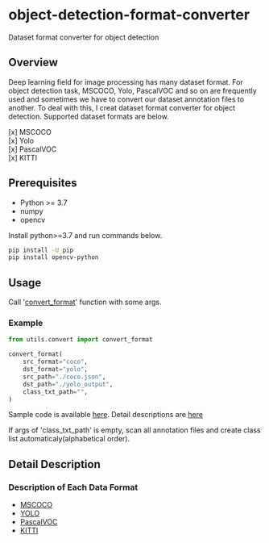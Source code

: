 # object-detection-format-converter

Dataset format converter for object detection

## Overview
Deep learning field for image processing has many dataset format. For object detection task, MSCOCO, Yolo, PascalVOC and so on are frequently used and sometimes we have to convert our dataset annotation files to another. To deal with this, I creat dataset format converter for object detection. Supported dataset formats are below.

[x] MSCOCO  
[x] Yolo  
[x] PascalVOC  
[x] KITTI

## Prerequisites
* Python >= 3.7
* numpy
* opencv

Install python>=3.7 and run commands below.
```bash
pip install -U pip
pip install opencv-python
```

## Usage
Call '[convert_format](./utils/convert.py)' function with some args.
### Example
```python
from utils.convert import convert_format

convert_format(
    src_format="coco",
    dst_format="yolo",
    src_path="./coco.json",
    dst_path="./yolo_output",
    class_txt_path="",
)
```
Sample code is available [here](./sample.py). Detail descriptions are [here](#description-of-each-data-format)

If args of 'class_txt_path' is empty, scan all annotation files and create class list automaticaly(alphabetical order).

## Detail Description 
### Description of Each Data Format
* [MSCOCO](./docs/README_mscoco.md)
* [YOLO](./docs/README_yolo.md)
* [PascalVOC](./docs/README_pascalvoc.md)
* [KITTI](./docs/README_kitti.md)
